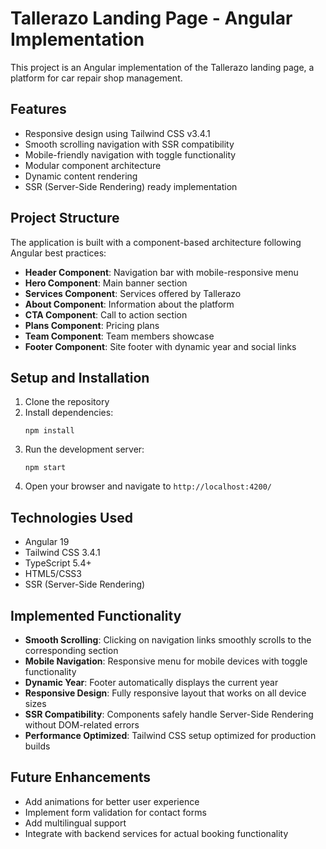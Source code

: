 # Tallerazo Landing Page - Angular Implementation

This project is an Angular implementation of the Tallerazo landing page, a platform for car repair shop management.

## Features

- Responsive design using Tailwind CSS v3.4.1
- Smooth scrolling navigation with SSR compatibility
- Mobile-friendly navigation with toggle functionality
- Modular component architecture
- Dynamic content rendering
- SSR (Server-Side Rendering) ready implementation

## Project Structure

The application is built with a component-based architecture following Angular best practices:

- **Header Component**: Navigation bar with mobile-responsive menu
- **Hero Component**: Main banner section
- **Services Component**: Services offered by Tallerazo
- **About Component**: Information about the platform
- **CTA Component**: Call to action section
- **Plans Component**: Pricing plans
- **Team Component**: Team members showcase
- **Footer Component**: Site footer with dynamic year and social links

## Setup and Installation

1. Clone the repository
2. Install dependencies:
   ```
   npm install
   ```
3. Run the development server:
   ```
   npm start
   ```
4. Open your browser and navigate to `http://localhost:4200/`

## Technologies Used

- Angular 19
- Tailwind CSS 3.4.1
- TypeScript 5.4+
- HTML5/CSS3
- SSR (Server-Side Rendering)

## Implemented Functionality

- **Smooth Scrolling**: Clicking on navigation links smoothly scrolls to the corresponding section
- **Mobile Navigation**: Responsive menu for mobile devices with toggle functionality
- **Dynamic Year**: Footer automatically displays the current year
- **Responsive Design**: Fully responsive layout that works on all device sizes
- **SSR Compatibility**: Components safely handle Server-Side Rendering without DOM-related errors
- **Performance Optimized**: Tailwind CSS setup optimized for production builds

## Future Enhancements

- Add animations for better user experience
- Implement form validation for contact forms
- Add multilingual support
- Integrate with backend services for actual booking functionality
